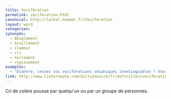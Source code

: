 ```yaml
---
title: Vocifération
permalink: vociferation.html
canonical: http://lachal.neamar.fr/Vociferation
layout: word
categories:
synonyms:
  - Beuglement
  - braillement
  - clameur
  - cri
  - hurlement
  - rugissement
examples:
  - "Diantre, cessez vos vociférations vésaniques inextinguibles ! Vous aurez le temps d'exercer vos talents de thaumaturge plus tard."
link: http://www.linternaute.com/dictionnaire/fr/definition/vociferation/
---
```


Cri de colère poussé par quelqu'un ou par un groupe de personnes.

